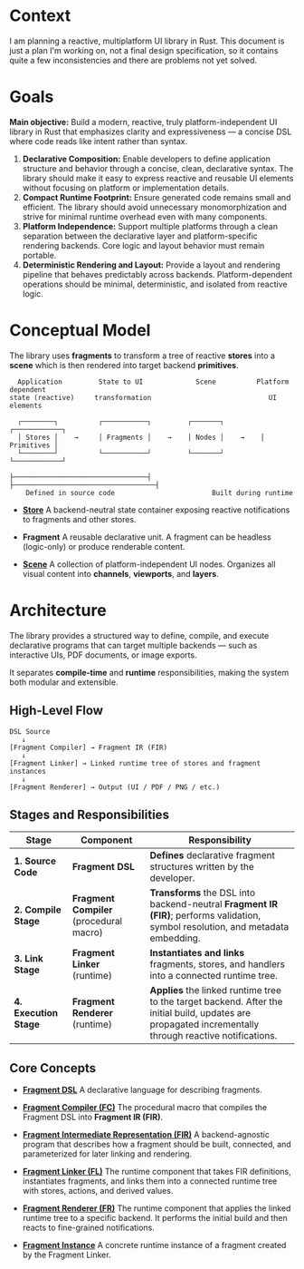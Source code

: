 # Context

I am planning a reactive, multiplatform UI library in Rust. This document is just a plan
I'm working on, not a final design specification, so it contains quite a few inconsistencies
and there are problems not yet solved.

# Goals

**Main objective:** Build a modern, reactive, truly platform-independent UI library in Rust 
that emphasizes clarity and expressiveness — a concise DSL where code reads like intent rather 
than syntax.

1. **Declarative Composition:**
    Enable developers to define application structure and behavior through a concise, clean, 
    declarative syntax. The library should make it easy to express reactive and reusable UI 
    elements without focusing on platform or implementation details.
2. **Compact Runtime Footprint:**
    Ensure generated code remains small and efficient. The library should avoid unnecessary
    monomorphization and strive for minimal runtime overhead even with many components.
3. **Platform Independence:**
    Support multiple platforms through a clean separation between the declarative layer and 
    platform-specific rendering backends. Core logic and layout behavior must remain portable.
4. **Deterministic Rendering and Layout:**
    Provide a layout and rendering pipeline that behaves predictably across backends. 
    Platform-dependent operations should be minimal, deterministic, and isolated from reactive logic.

# Conceptual Model

The library uses **fragments** to transform a tree of reactive **stores** into a **scene** 
which is then rendered into target backend **primitives**.

```text
  Application         State to UI             Scene          Platform dependent    
state (reactive)     transformation                             UI elements

  ┌────────┐          ┌───────────┐         ┌───────┐         ┌────────────┐
  │ Stores │    →     │ Fragments │    →    │ Nodes │    →    │ Primitives │
  └────────┘          └───────────┘         └───────┘         └────────────┘

├─────────────────────────────────┤     ├───────────────────────────────────┤
    Defined in source code                        Built during runtime
```

* [**Store**](30_runtime/stores.md)
  A backend-neutral state container exposing reactive notifications to fragments and other stores.

* **Fragment**
  A reusable declarative unit. A fragment can be headless (logic-only) or produce renderable content.

* [**Scene**](30_runtime/scene.md)
  A collection of platform-independent UI nodes. Organizes all visual content into **channels**,
  **viewports**, and **layers**.

# Architecture

The library provides a structured way to define, compile, and execute declarative 
programs that can target multiple backends — such as interactive UIs, PDF documents, or image exports.

It separates **compile-time** and **runtime** responsibilities, making the system 
both modular and extensible.

## High-Level Flow

```text
DSL Source
   ↓
[Fragment Compiler] → Fragment IR (FIR)
   ↓
[Fragment Linker] → Linked runtime tree of stores and fragment instances
   ↓
[Fragment Renderer] → Output (UI / PDF / PNG / etc.)
```

## Stages and Responsibilities

| Stage                  | Component                                | Responsibility                                                                                                                                           |
|------------------------|------------------------------------------|----------------------------------------------------------------------------------------------------------------------------------------------------------|
| **1. Source Code**     | **Fragment DSL**                         | **Defines** declarative fragment structures written by the developer.                                                                                    |
| **2. Compile Stage**   | **Fragment Compiler** (procedural macro) | **Transforms** the DSL into backend-neutral **Fragment IR (FIR)**; performs validation, symbol resolution, and metadata embedding.                       |
| **3. Link Stage**      | **Fragment Linker** (runtime)            | **Instantiates and links** fragments, stores, and handlers into a connected runtime tree.                                                                |
| **4. Execution Stage** | **Fragment Renderer** (runtime)          | **Applies** the linked runtime tree to the target backend. After the initial build, updates are propagated incrementally through reactive notifications. |

## Core Concepts

* [**Fragment DSL**](10_language/dsl.md)
  A declarative language for describing fragments.

* [**Fragment Compiler (FC)**](20_compile/compiler.md)
  The procedural macro that compiles the Fragment DSL into **Fragment IR (FIR)**.

* [**Fragment Intermediate Representation (FIR)**](20_compile/fir.md)
  A backend-agnostic program that describes how a fragment should be built, connected, and parameterized for later linking and rendering.

* [**Fragment Linker (FL)**](30_runtime/linker.md)
  The runtime component that takes FIR definitions, instantiates fragments, and links them into a connected runtime tree with stores, actions, and derived values.

* [**Fragment Renderer (FR)**](40_render/renderer.md)
  The runtime component that applies the linked runtime tree to a specific backend. It performs the initial build and then reacts to fine-grained notifications.

* [**Fragment Instance**](30_runtime/instances.md)
  A concrete runtime instance of a fragment created by the Fragment Linker.